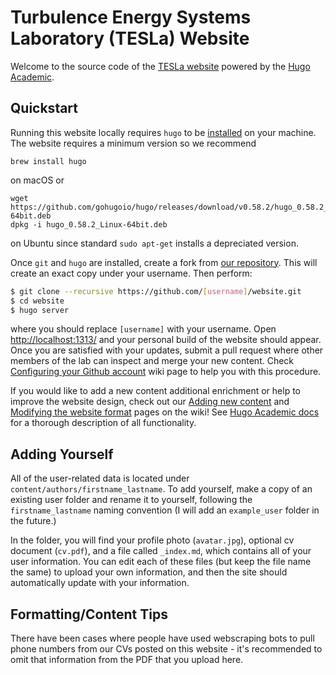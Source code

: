 # Turbulence Energy Systems Laboratory (TESLa) Website

Welcome to the source code of the  [TESLa website](https://teslacu.org) powered by the [Hugo](https://gohugo.io) [Academic](https://sourcethemes.com/academic/).

## Quickstart
Running this website locally requires `hugo` to be [installed](https://gohugo.io/getting-started/installing/#quick-install) on your machine. The website requires a minimum version so we recommend
```
brew install hugo
```
on macOS or
```
wget https://github.com/gohugoio/hugo/releases/download/v0.58.2/hugo_0.58.2_Linux-64bit.deb
dpkg -i hugo_0.58.2_Linux-64bit.deb
```
on Ubuntu since standard `sudo apt-get` installs a depreciated version.

Once `git` and `hugo` are installed, create a fork from [our repository](https://github.com/tesla-cu/website). This will create an exact copy under your username. Then perform: 
```bash
$ git clone --recursive https://github.com/[username]/website.git
$ cd website
$ hugo server
```
where you should replace `[username]` with your username. Open [http://localhost:1313/](http://localhost:1313/) and your personal build of the website should appear. Once you are satisfied with your updates, submit a pull request where other members of the lab can inspect and merge your new content. Check [Configuring your Github account](https://github.com/tesla-cu/website/wiki/Configuring-your-Github-account) wiki page to help you with this procedure.

If you would like to add a new content additional enrichment or help to improve the website design, check out our [Adding new content](https://github.com/tesla-cu/website/wiki/Adding-new-content) and [Modifying the website format](https://github.com/tesla-cu/website/wiki/odifying-the-website-format) pages on the wiki! See [Hugo Academic docs](https://sourcethemes.com/academic/docs/) for a thorough description of all functionality.

## Adding Yourself
All of the user-related data is located under `content/authors/firstname_lastname`. To add yourself, make a copy of an existing user folder and rename it to yourself, following the `firstname_lastname` naming convention (I will add an `example_user` folder in the future.)

In the folder, you will find your profile photo (`avatar.jpg`), optional cv document (`cv.pdf`), and a file called `_index.md`, which contains all of your user information. You can edit each of these files (but keep the file name the same) to upload your own information, and then the site should automatically update with your information.

## Formatting/Content Tips
There have been cases where people have used webscraping bots to pull phone numbers from our CVs posted on this website - it's recommended to omit that information from the PDF that you upload here.